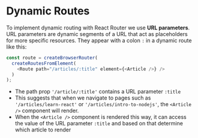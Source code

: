 # Dynamic Routes

To implement dynamic routing with React Router we use **URL parameters**.
URL parameters are dynamic segments of a URL that act as placeholders for more specific resources. They appear with a colon `:` in a dynamic route like this:

```js
const route = createBrowserRouter(
  createRoutesFromElement(
    <Route path="/articles/:title" element={<Article />} />
  )
);
```

- The path prop `'/article/:title'` contains a URL parameter `:title`
- This suggests that when we navigate to pages such as `'/articles/learn-react'` or `'/articles/intro-to-nodejs'`, the `<Article />` component will render.
- When the `<Article />` component is rendered this way, it can access the value of the URL parameter `:title` and based on that determine which article to render
